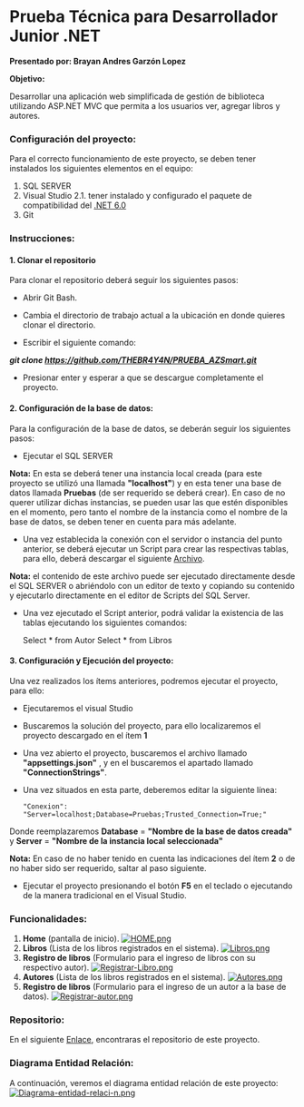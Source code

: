 # Prueba Técnica para Desarrollador Junior .NET

**Presentado por: Brayan Andres Garzón Lopez**

**Objetivo:**

Desarrollar una aplicación web simplificada de gestión de biblioteca utilizando ASP.NET MVC que permita a los usuarios ver, agregar libros y autores.
### Configuración del proyecto:

Para el correcto funcionamiento de este proyecto, se deben tener instalados los siguientes elementos en el equipo:
1. SQL SERVER
2. Visual Studio
2.1. tener instalado y configurado el paquete de compatibilidad del [.NET 6.0](https://dotnet.microsoft.com/es-es/download/dotnet/6.0 ".NET 6.0")
3. Git
   
### **Instrucciones**: 

#### 1. Clonar el repositorio


Para clonar el repositorio deberá seguir los siguientes pasos:

  -  Abrir Git Bash.

  -   Cambia el directorio de trabajo actual a la ubicación en donde quieres clonar el directorio.

  -   Escribir el siguiente comando:

  ***git clone https://github.com/THEBR4Y4N/PRUEBA_AZSmart.git***

  -   Presionar enter y esperar a que se descargue completamente el proyecto.

#### 2. Configuración de la base de datos:

Para la configuración de la base de datos, se deberán seguir los siguientes pasos: 

   - Ejecutar el SQL SERVER
     
**Nota:** En esta se deberá tener una instancia local creada (para este proyecto se utilizó una llamada **"localhost"**) y en esta tener una base de datos llamada **Pruebas** (de ser requerido se deberá crear).
En caso de no querer utilizar dichas instancias, se pueden usar las que estén disponibles en el momento, pero tanto el nombre de la instancia como el nombre de la base de datos, se deben tener en cuenta para más adelante.

   - Una vez establecida la conexión con el servidor o instancia del punto anterior, se deberá ejecutar un Script para crear las respectivas tablas, para ello, deberá descargar el siguiente [Archivo](https://drive.google.com/uc?export=download&id=1P69PCjlECmlz2NvWF9CddG8mkNoFckzj "Archivo").
   
   **Nota:** el contenido de este archivo puede ser ejecutado directamente desde el SQL SERVER o abriéndolo con un editor de texto  y copiando su contenido y ejecutarlo directamente en el editor de Scripts del SQL Server.
   
   - Una vez ejecutado el Script anterior, podrá validar la existencia de las tablas ejecutando los siguientes comandos:
   
   		Select * from Autor
   		Select * from Libros

#### 3. Configuración y Ejecución del proyecto:

Una vez realizados los ítems anteriores,  podremos ejecutar el proyecto, para ello:

- Ejecutaremos el visual Studio

- Buscaremos la solución del proyecto, para ello localizaremos el proyecto descargado en el ítem **1**

- Una vez abierto el proyecto, buscaremos el archivo llamado **"appsettings.json"** , y en el buscaremos el apartado llamado **"ConnectionStrings"**.

- Una vez situados en esta parte, deberemos editar la siguiente línea:
  
      "Conexion": "Server=localhost;Database=Pruebas;Trusted_Connection=True;"

Donde reemplazaremos **Database** = **"Nombre de la base de datos creada"** y **Server** = **"Nombre de la instancia local seleccionada"**

**Nota:** En caso de no haber tenido en cuenta las indicaciones del ítem **2** o de no haber sido ser requerido, saltar al paso siguiente. 

- Ejecutar el proyecto presionando el botón **F5** en el teclado o ejecutando de la manera tradicional en el Visual Studio.


### Funcionalidades:
1) **Home** (pantalla de inicio).
[![HOME.png](https://i.postimg.cc/x1cQsJMB/HOME.png)](https://postimg.cc/18hbXzWK)
2) **Libros** (Lista de los libros registrados en el sistema).
[![Libros.png](https://i.postimg.cc/13nx0xZQ/Libros.png)](https://postimg.cc/CRg6YQ1P)
3) **Registro de libros** (Formulario para el ingreso de libros con su respectivo autor).
[![Registrar-Libro.png](https://i.postimg.cc/d3tpLp9g/Registrar-Libro.png)](https://postimg.cc/ftpBPHpv)
4) **Autores** (Lista de los libros registrados en el sistema).
[![Autores.png](https://i.postimg.cc/tCcw4rnm/Autores.png)](https://postimg.cc/crQXDBmQ)
5) **Registro de libros** (Formulario para el ingreso de un autor a la base de datos).
[![Registrar-autor.png](https://i.postimg.cc/zDtPxd7X/Registrar-autor.png)](https://postimg.cc/5jz30SDZ)
### Repositorio:
En el siguiente [Enlace](https://github.com/THEBR4Y4N/PRUEBA_AZSmart "Enlace"), encontraras el repositorio de este proyecto.
### Diagrama Entidad Relación:
A continuación, veremos el diagrama entidad relación de este proyecto:
[![Diagrama-entidad-relaci-n.png](https://i.postimg.cc/tCFWsJsQ/Diagrama-entidad-relaci-n.png)](https://postimg.cc/mt2tqb38)
